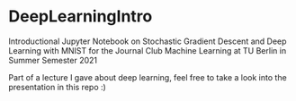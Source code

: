 # DeepLearningIntro

Introductional Jupyter Notebook on Stochastic Gradient Descent and Deep Learning with MNIST for the Journal Club Machine Learning at TU Berlin in Summer Semester 2021

Part of a lecture I gave about deep learning, feel free to take a look into the presentation in this repo :)
